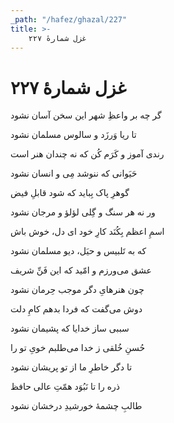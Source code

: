 ```yaml
---
_path: "/hafez/ghazal/227"
title: >-
    غزل شمارهٔ ۲۲۷
---
```

# غزل شمارهٔ ۲۲۷

<div class="b" id="bn1"><div class="m1"><p>گر چه بر واعظِ شهر این سخن آسان نشود</p></div>
<div class="m2"><p>تا ریا وَرزَد و سالوس مسلمان نشود</p></div></div>
<div class="b" id="bn2"><div class="m1"><p>رندی آموز و کَرَم کُن که نه چندان هنر است</p></div>
<div class="m2"><p>حَیَوانی که ننوشد مِی و انسان نشود</p></div></div>
<div class="b" id="bn3"><div class="m1"><p>گوهرِ پاک بِباید که شود قابلِ فیض</p></div>
<div class="m2"><p>ور نه هر سنگ و گِلی لؤلؤ و مرجان نشود</p></div></div>
<div class="b" id="bn4"><div class="m1"><p>اسمِ اعظم بِکُنَد کارِ خود ای دل، خوش باش</p></div>
<div class="m2"><p>که به تَلبیس و حیَل، دیو مسلمان نشود</p></div></div>
<div class="b" id="bn5"><div class="m1"><p>عشق می‌ورزم و امّید که این فَنِّ شریف</p></div>
<div class="m2"><p>چون هنرهایِ دگر موجب حِرمان نشود</p></div></div>
<div class="b" id="bn6"><div class="m1"><p>دوش می‌گفت که فردا بدهم کامِ دلت</p></div>
<div class="m2"><p>سببی ساز خدایا که پشیمان نشود</p></div></div>
<div class="b" id="bn7"><div class="m1"><p>حُسنِ خُلقی ز خدا می‌طلبم خویِ تو را</p></div>
<div class="m2"><p>تا دگر خاطرِ ما از تو پریشان نشود</p></div></div>
<div class="b" id="bn8"><div class="m1"><p>ذره را تا نَبُوَد همّتِ عالی حافظ</p></div>
<div class="m2"><p>طالبِ چشمهٔ خورشیدِ درخشان نشود</p></div></div>

